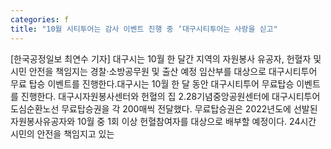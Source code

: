 ```yaml
---
categories: f
title: "10월 시티투어는 감사 이벤트 진행 중 ‘대구시티투어는 사랑을 싣고"
---
```

[한국공정일보 최연수 기자] 대구시는 10월 한 달간 지역의 자원봉사 유공자, 헌혈자 및 시민 안전을 책임지는 경찰·소방공무원 및 출산 예정 임산부를 대상으로 대구시티투어 무료 탑승 이벤트를 진행한다.대구시는 10월 한 달 동안 대구시티투어 무료탑승 이벤트를 진행한다. 대구시자원봉사센터와 헌혈의 집 2.28기념중앙공원센터에 대구시티투어 도심순환노선 무료탑승권을 각 200매씩 전달했다. 무료탑승권은 2022년도에 선발된 자원봉사유공자와 10월 중 1회 이상 헌혈참여자를 대상으로 배부할 예정이다. 24시간 시민의 안전을 책임지고 있는